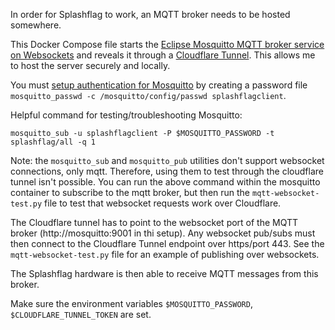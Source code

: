 In order for Splashflag to work, an MQTT broker needs to be hosted somewhere.

This Docker Compose file starts the [Eclipse Mosquitto MQTT broker service on Websockets](https://hub.docker.com/_/eclipse-mosquitto) and reveals it through a [Cloudflare Tunnel](https://developers.cloudflare.com/cloudflare-one/connections/connect-networks/). This allows me to host the server securely and locally.

You must [setup authentication for Mosquitto](https://mosquitto.org/documentation/authentication-methods/) by creating a password file `mosquitto_passwd -c /mosquitto/config/passwd splashflagclient`.


Helpful command for testing/troubleshooting Mosquitto:
```
mosquitto_sub -u splashflagclient -P $MOSQUITTO_PASSWORD -t splashflag/all -q 1

```
Note: the `mosquitto_sub` and `mosquitto_pub` utilities don't support websocket connections, only mqtt. Therefore, using them to test through the cloudflare tunnel isn't possible. You can run the above command within the mosquitto container to subscribe to the mqtt broker, but then run the `mqtt-websocket-test.py` file to test that websocket requests work over Cloudflare.

The Cloudflare tunnel has to point to the websocket port of the MQTT broker (http://mosquitto:9001 in thi setup). Any websocket pub/subs must then connect to the Cloudflare Tunnel endpoint over https/port 443. See the `mqtt-websocket-test.py` file for an example of publishing over websockets. 

The Splashflag hardware is then able to receive MQTT messages from this broker.

Make sure the environment variables `$MOSQUITTO_PASSWORD`, `$CLOUDFLARE_TUNNEL_TOKEN` are set.

